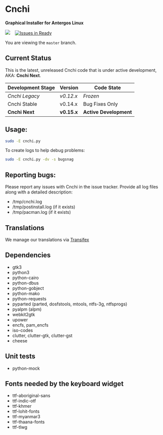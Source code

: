 # Cnchi
**Graphical Installer for Antergos Linux**

<a href="https://www.codacy.com/app/Antergos/Cnchi"><img src="https://www.codacy.com/project/badge/04b4ac624a0149efb8b4e9d143167660"/></a> &nbsp;&nbsp;&nbsp;[![Issues in Ready](https://badge.waffle.io/antergos/cnchi.png?label=ready&title=Ready)](https://waffle.io/antergos/cnchi)

You are viewing the `master` branch.

## Current Status

This is the latest, unreleased Cnchi code that is under active development, AKA: **Cnchi Next**.

|Development Stage|Version| Code State|
----------------- | -------------- | -------- |
|*Cnchi Legacy*|*v0.12.x*|*Frozen*|
|Cnchi Stable|v0.14.x|Bug Fixes Only|
|**Cnchi Next**|**v0.15.x** |**Active Development**|

## Usage:

```sh
sudo -E cnchi.py
```

To create logs to help debug problems:
```sh
sudo -E cnchi.py -dv -s bugsnag
```

## Reporting bugs:

Please report any issues with Cnchi in the issue tracker. Provide all log files along with a detailed description:

* /tmp/cnchi.log
* /tmp/postinstall.log (if it exists)
* /tmp/pacman.log (if it exists)

## Translations

We manage our translations via [Transifex](https://www.transifex.com/projects/p/antergos)

## Dependencies

 - gtk3
 - python3
 - python-cairo
 - python-dbus
 - python-gobject
 - python-mako
 - python-requests
 - pyparted (parted, dosfstools, mtools, ntfs-3g, ntfsprogs)
 - pyalpm (alpm)
 - webkit2gtk
 - upower
 - encfs, pam_encfs
 - iso-codes
 - clutter, clutter-gtk, clutter-gst
 - cheese

## Unit tests
 - python-mock

## Fonts needed by the keyboard widget
 - ttf-aboriginal-sans
 - ttf-indic-otf
 - ttf-khmer
 - ttf-lohit-fonts
 - ttf-myanmar3
 - ttf-thaana-fonts
 - ttf-tlwg
